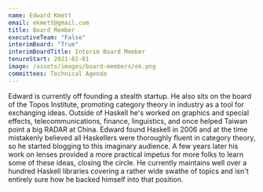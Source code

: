 ```yaml
---
name: Edward Kmett
email: ekmett@gmail.com
title: Board Member
executiveTeam: "False"
interimBoard: "True"
interimBoardTitle: Interim Board Member
tenureStart: 2021-02-01
image: /assets/images/board-members/ek.png
committees: Technical Agenda
---
```

Edward is currently off founding a stealth startup. He also sits on the board of the Topos Institute, promoting category theory in industry as a tool for exchanging ideas. Outside of Haskell he's worked on graphics and special effects, telecommunications, finance, linguistics, and once helped Taiwan point a big RADAR at China. Edward found Haskell in 2006 and at the time mistakenly believed all Haskellers were thoroughly fluent in category theory, so he started blogging to this imaginary audience. A few years later his work on lenses provided a more practical impetus for more folks to learn some of these ideas, closing the circle. He currently maintains well over a hundred Haskell libraries covering a rather wide swathe of topics and isn't entirely sure how he backed himself into that position.
